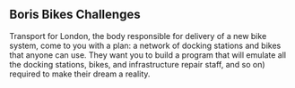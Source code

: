 ## Boris Bikes Challenges

Transport for London, the body responsible for delivery of a new bike system, 
come to you with a plan: a network of docking stations and bikes that anyone can use. 
They want you to build a program that will emulate all the docking stations, bikes, and infrastructure 
repair staff, and so on) required to make their dream a reality.
